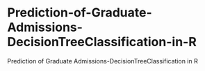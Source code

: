 # Prediction-of-Graduate-Admissions-DecisionTreeClassification-in-R
Prediction of Graduate Admissions-DecisionTreeClassification in R
